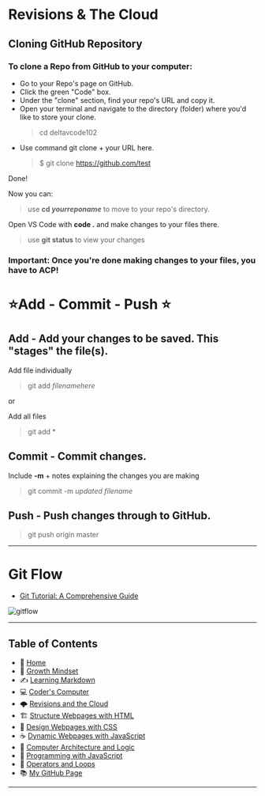 # Revisions & The Cloud
 
## Cloning GitHub Repository
 
### To clone a Repo from GitHub to your computer:  
 * Go to your Repo's page on GitHub.
 * Click the green "Code" box.
 * Under the "clone" section, find your repo's URL and copy it.
 * Open your terminal and navigate to the directory (folder) where you'd like to store your clone.
   > cd deltavcode102
 * Use command git clone + your URL here.
   > $ git clone https://github.com/test
   
Done! 

Now you can: 
 > use **cd *yourreponame*** to move to your repo's directory. 

Open VS Code with **code .** and make changes to your files there. 
 > use **git status** to view your changes


### **Important:** Once you're done making changes to your files, you have to **ACP!**

# ⭐Add - Commit - Push ⭐ 

## Add - Add your changes to be saved. This "stages" the file(s).
 
 Add file individually 
  > git add *filenamehere* <br>
  
 or 
 
 Add all files
 > git add *

## Commit - Commit changes.

Include **-m** + notes explaining the changes you are making 
 > git commit -m *updated filename*

## Push - Push changes through to GitHub.
 > git push origin master

______

# Git Flow

 * [Git Tutorial: A Comprehensive Guide](https://blog.udemy.com/git-tutorial-a-comprehensive-guide/#2_1)






 ![gitflow](https://blog.udemy.com/wp-content/uploads/2015/08/image036.png)
 

_____
 
## **Table of Contents**
- 🏡 [Home](/README.md)
- 💭 [Growth Mindset](/growthmindset.md)
- ✍️ [Learning Markdown](/learningmarkdown.md)
- 💻 [Coder's Computer](/coderscomputer.md)
- 🌩️ [Revisions and the Cloud](/revisionscloud.md)
- 🏗️ [Structure Webpages with HTML](/.md)
- 🎨 [Design Webpages with CSS](/.md)
- ☕ [Dynamic Webpages with JavaScript](/.md)
- 🧮 [Computer Architecture and Logic](/.md)
- 🌵 [Programming with JavaScript](/.md)
- 🤖 [Operators and Loops](/.md)
- 📚 [My GitHub Page](https://github.com/mistidinzy)
_____
